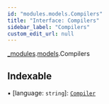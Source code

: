 ```yaml
---
id: "modules.models.Compilers"
title: "Interface: Compilers"
sidebar_label: "Compilers"
custom_edit_url: null
---
```


[_modules](../modules/modules.md).[models](../namespaces/modules.models.md).Compilers

## Indexable

▪ [language: `string`]: [`Compiler`](modules.models.Compiler.md)
